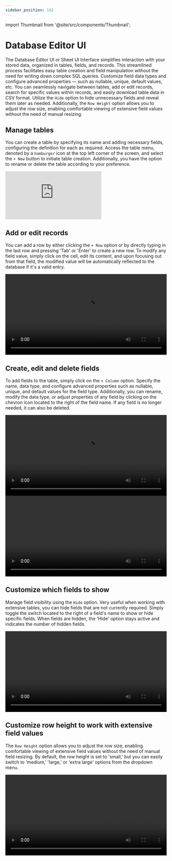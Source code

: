 ```yaml
---
sidebar_position: 142
---
```


import Thumbnail from '@site/src/components/Thumbnail';

# Database Editor UI

The Database Editor UI or Sheet UI Interface simplifies interaction with your stored data, organized in tables, fields, and records. This streamlined process facilitates easy table creation and field manipulation without the need for writing down complex SQL queries. Customize field data types and configure advanced properties — such as nullable, unique, default values, etc. You can seamlessly navigate between tables, add or edit records, search for specific values within records, and easily download table data in CSV format. Utilize the `Hide` option to hide unnecessary fields and reveal them later as needed. Additionally, the `Row Height` option allows you to adjust the row size, enabling comfortable viewing of extensive field values without the need of manual resizing.

## Manage tables

You can create a table by specifying its name and adding necessary fields, configuring the definition for each as required. Access the table menu, denoted by a `hamburger` icon at the top left corner of the screen, and select the `+ New` button to initiate table creation. Additionally, you have the option to rename or delete the table according to your preference.

<div style={{ position: 'relative', paddingBottom: 'calc(45.708333333333336% + 41px)', height: 0 }}>
  <iframe
    src="https://demo.arcade.software/2bZZgk3PGrQsUV9sYGNj?embed"
    title="DronaHQ Database - Create Table flow"
    frameBorder="0"
    loading="lazy"
    allowFullScreen
    style={{ position: 'absolute', top: 0, left: 0, width: '100%', height: '100%', colorScheme: 'light' }}
    webkitallowfullscreen
    mozallowfullscreen
  ></iframe>
</div>

## Add or edit records

You can add a row by either clicking the `+ Row` option or by directly typing in the last row and pressing 'Tab' or 'Enter' to create a new row. To modify any field value, simply click on the cell, edit its content, and upon focusing out from that field, the modified value will be automatically reflected to the database if it's a valid entry.

<video width="100%" controls preload="metadata">
  <source src="/videos/dhq-database/add-edit-record.mp4"/>
</video>

## Create, edit and delete fields

To add fields to the table, simply click on the `+ Column` option. Specify the name, data type, and configure advanced properties such as nullable, unique, and default values for the field type. Additionally, you can rename, modify the data type, or adjust properties of any field by clicking on the chevron icon located to the right of the field name. If any field is no longer needed, it can also be deleted.

<video width="100%" controls preload="metadata">
  <source src="/videos/dhq-database/fields-showcase.mp4"/>
</video>

<video width="100%" controls preload="metadata">
  <source src="/videos/dhq-database/add-edit-delete-field.mp4"/>
</video>

## Customize which fields to show

Manage field visibility using the `Hide` option. Very useful when working with extensive tables, you can hide fields that are not currently required. Simply toggle the switch located to the right of a field's name to show or hide specific fields. When fields are hidden, the 'Hide' option stays active and indicates the number of hidden fields.

<video width="100%" controls preload="metadata">
  <source src="/videos/dhq-database/hide-unhide-fields.mp4"/>
</video>

## Customize row height to work with extensive field values

The `Row Height` option allows you to adjust the row size, enabling comfortable viewing of extensive field values without the need of manual field resizing. By default, the row height is set to 'small,' but you can easily switch to 'medium,' 'large,' or 'extra large' options from the dropdown menu.

<video width="100%" controls preload="metadata">
  <source src="/videos/dhq-database/row-height-toggle.mp4"/>
</video>
